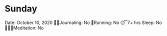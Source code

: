 # Sunday

Date: October 10, 2020
✍🏼Journaling: No
👟Running: No
😴7+ hrs Sleep: No
🧘🏽‍♀️Meditation: No
